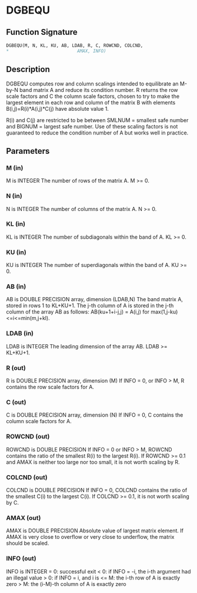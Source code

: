 # DGBEQU

## Function Signature

```fortran
DGBEQU(M, N, KL, KU, AB, LDAB, R, C, ROWCND, COLCND,
*                          AMAX, INFO)
```

## Description


 DGBEQU computes row and column scalings intended to equilibrate an
 M-by-N band matrix A and reduce its condition number.  R returns the
 row scale factors and C the column scale factors, chosen to try to
 make the largest element in each row and column of the matrix B with
 elements B(i,j)=R(i)*A(i,j)*C(j) have absolute value 1.

 R(i) and C(j) are restricted to be between SMLNUM = smallest safe
 number and BIGNUM = largest safe number.  Use of these scaling
 factors is not guaranteed to reduce the condition number of A but
 works well in practice.

## Parameters

### M (in)

M is INTEGER The number of rows of the matrix A. M >= 0.

### N (in)

N is INTEGER The number of columns of the matrix A. N >= 0.

### KL (in)

KL is INTEGER The number of subdiagonals within the band of A. KL >= 0.

### KU (in)

KU is INTEGER The number of superdiagonals within the band of A. KU >= 0.

### AB (in)

AB is DOUBLE PRECISION array, dimension (LDAB,N) The band matrix A, stored in rows 1 to KL+KU+1. The j-th column of A is stored in the j-th column of the array AB as follows: AB(ku+1+i-j,j) = A(i,j) for max(1,j-ku)<=i<=min(m,j+kl).

### LDAB (in)

LDAB is INTEGER The leading dimension of the array AB. LDAB >= KL+KU+1.

### R (out)

R is DOUBLE PRECISION array, dimension (M) If INFO = 0, or INFO > M, R contains the row scale factors for A.

### C (out)

C is DOUBLE PRECISION array, dimension (N) If INFO = 0, C contains the column scale factors for A.

### ROWCND (out)

ROWCND is DOUBLE PRECISION If INFO = 0 or INFO > M, ROWCND contains the ratio of the smallest R(i) to the largest R(i). If ROWCND >= 0.1 and AMAX is neither too large nor too small, it is not worth scaling by R.

### COLCND (out)

COLCND is DOUBLE PRECISION If INFO = 0, COLCND contains the ratio of the smallest C(i) to the largest C(i). If COLCND >= 0.1, it is not worth scaling by C.

### AMAX (out)

AMAX is DOUBLE PRECISION Absolute value of largest matrix element. If AMAX is very close to overflow or very close to underflow, the matrix should be scaled.

### INFO (out)

INFO is INTEGER = 0: successful exit < 0: if INFO = -i, the i-th argument had an illegal value > 0: if INFO = i, and i is <= M: the i-th row of A is exactly zero > M: the (i-M)-th column of A is exactly zero

